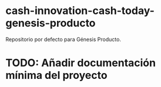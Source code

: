 # cash-innovation-cash-today-genesis-producto
Repositorio por defecto para Génesis Producto.

# TODO: Añadir documentación mínima del proyecto
